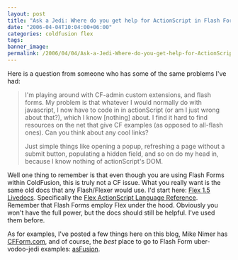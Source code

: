 ```yaml
---
layout: post
title: "Ask a Jedi: Where do you get help for ActionScript in Flash Forms?"
date: "2006-04-04T10:04:00+06:00"
categories: coldfusion flex 
tags: 
banner_image: 
permalink: /2006/04/04/Ask-a-Jedi-Where-do-you-get-help-for-ActionScript-in-Flash-Forms
---
```


Here is a question from someone who has some of the same problems I've had:

<blockquote>
I'm playing around with CF-admin custom extensions, and flash forms.
My problem is that whatever I would normally do with javascript, I now have to code in in actionScript (or am I just wrong about that?), which I know [nothing] about. I find it hard to find resources on the net that give CF examples (as opposed to all-flash ones). Can you think about any cool links?

Just simple things like opening a popup, refreshing a page without a submit button, populating a hidden field, and so on do my head in, because I know nothing of actionScript's DOM.
</blockquote>

Well one thing to remember is that even though you are using Flash Forms within ColdFusion, this is truly not a CF issue. What you really want is the same old docs that any Flash/Flexer would use. I'd start here: <a href="http://livedocs.macromedia.com/flex/15/">Flex 1.5 Livedocs</a>. Specifically the <a href="http://livedocs.macromedia.com/flex/15/flex_docs_en/wwhelp/wwhimpl/js/html/wwhelp.htm?href=part3_as.htm">Flex ActionScript Language Reference</a>. Remember that Flash Forms employ Flex under the hood. Obviously you won't have the full power, but the docs should still be helpful. I've used them before. 

As for examples, I've posted a few things here on this blog, Mike Nimer has <a href="http://www.cfform.com">CFForm.com</a>, and of course, the <i>best</i> place to go to Flash Form uber-vodoo-jedi examples: <a href="http://www.asfusion.com/blog/">asFusion</a>.